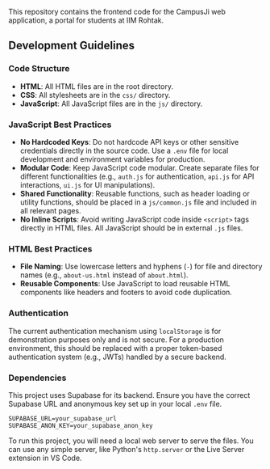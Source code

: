 This repository contains the frontend code for the CampusJi web application, a portal for students at IIM Rohtak.

## Development Guidelines

### Code Structure

*   **HTML**: All HTML files are in the root directory.
*   **CSS**: All stylesheets are in the `css/` directory.
*   **JavaScript**: All JavaScript files are in the `js/` directory.

### JavaScript Best Practices

*   **No Hardcoded Keys**: Do not hardcode API keys or other sensitive credentials directly in the source code. Use a `.env` file for local development and environment variables for production.
*   **Modular Code**: Keep JavaScript code modular. Create separate files for different functionalities (e.g., `auth.js` for authentication, `api.js` for API interactions, `ui.js` for UI manipulations).
*   **Shared Functionality**: Reusable functions, such as header loading or utility functions, should be placed in a `js/common.js` file and included in all relevant pages.
*   **No Inline Scripts**: Avoid writing JavaScript code inside `<script>` tags directly in HTML files. All JavaScript should be in external `.js` files.

### HTML Best Practices

*   **File Naming**: Use lowercase letters and hyphens (`-`) for file and directory names (e.g., `about-us.html` instead of `about.html`).
*   **Reusable Components**: Use JavaScript to load reusable HTML components like headers and footers to avoid code duplication.

### Authentication

The current authentication mechanism using `localStorage` is for demonstration purposes only and is not secure. For a production environment, this should be replaced with a proper token-based authentication system (e.g., JWTs) handled by a secure backend.

### Dependencies

This project uses Supabase for its backend. Ensure you have the correct Supabase URL and anonymous key set up in your local `.env` file.

```
SUPABASE_URL=your_supabase_url
SUPABASE_ANON_KEY=your_supabase_anon_key
```

To run this project, you will need a local web server to serve the files. You can use any simple server, like Python's `http.server` or the Live Server extension in VS Code.
